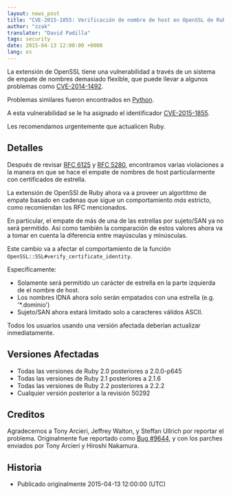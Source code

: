 ```yaml
---
layout: news_post
title: "CVE-2015-1855: Verificación de nombre de host en OpenSSL de Ruby"
author: "zzak"
translator: "David Padilla"
tags: security
date: 2015-04-13 12:00:00 +0000
lang: es
---
```


La extensión de OpenSSL tiene una vulnerabilidad a través de un sistema de
empate de nombres demasiado flexible, que puede llevar a algunos problemas como
[CVE-2014-1492][CVE-2014-1492].

Problemas similares fueron encontrados en [Python][python-hostname-bug].

A esta vulnerabilidad se le ha asignado el identificador
[CVE-2015-1855][CVE-2015-1855].

Les recomendamos urgentemente que actualicen Ruby.

## Detalles

Después de revisar [RFC 6125][RFC-6125] y [RFC 5280][RFC-5280], encontramos
varias violaciones a la manera en que se hace el empate de nombres de host
particularmente con certificados de estrella.

La extensión de OpenSSl de Ruby ahora va a proveer un algortitmo de empate basado
en cadenas que sigue un comportamiento _más_ estricto, como recomiendan los RFC
mencionados.

En particular, el empate de más de una de las estrellas por sujeto/SAN ya no será
permitido. Así como también la comparación de estos valores ahora va a tomar
en cuenta la diferencia entre mayúsculas y minúsculas.

Este cambio va a afectar el comportamiento de la función `OpenSSL::SSL#verify_certificate_identity`.

Específicamente:

* Solamente será permitido un carácter de estrella en la parte izquierda de el
nombre de host.
* Los nombres IDNA ahora solo serán empatados con una estrella (e.g. '\*.dominio')
* Sujeto/SAN ahora estará limitado solo a caracteres válidos ASCII.

Todos los usuarios usando una versión afectada deberían actualizar inmediatamente.

## Versiones Afectadas

* Todas las versiones de Ruby 2.0 posteriores a 2.0.0-p645
* Todas las versiones de Ruby 2.1 posteriores a 2.1.6
* Todas las versiones de Ruby 2.2 posteriores a 2.2.2
* Cualquier versión posterior a la revisión 50292

## Creditos

Agradecemos a Tony Arcieri, Jeffrey Walton, y Steffan Ullrich por reportar
el problema. Originalmente fue reportado como [Bug #9644][Bug-9644],
y con los parches enviados por Tony Arcieri y Hiroshi Nakamura.

## Historia

* Publicado originalmente 2015-04-13 12:00:00 (UTC)

[CVE-2014-1492]: https://bugzilla.mozilla.org/show_bug.cgi?id=903885
[python-hostname-bug]: https://bugs.python.org/issue17997
[CVE-2015-1855]: http://cve.mitre.org/cgi-bin/cvename.cgi?name=CVE-2015-1855
[RFC-6125]: https://tools.ietf.org/html/rfc6125
[RFC-5280]: https://tools.ietf.org/html/rfc5280
[Bug-9644]: https://bugs.ruby-lang.org/issues/9644
